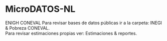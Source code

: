 # MicroDATOS-NL
ENIGH CONEVAL
Para revisar bases de datos públicas ir a la carpeta: INEGI & Pobreza CONEVAL. <br> 
Para revisar estimaciones propias ver: Estimaciones & reportes.
